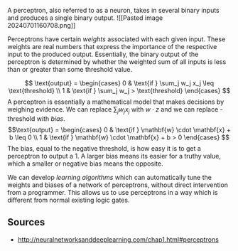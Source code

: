 A perceptron, also referred to as a neuron, takes in several binary inputs and produces a single binary output. 
![[Pasted image 20240701160708.png]]

Perceptrons have certain *weights* associated with each given input. These weights are real numbers that express the importance of the respective input to the produced output. Essentially, the binary output of the perceptron is determined by whether the weighted sum of all inputs is less than or greater than some threshold value.

$$
\text{output} =
\begin{cases} 
      0 & \text{if } \sum_j w_j x_j \leq \text{threshold} \\
      1 & \text{if } \sum_j w_j > \text{threshold}
   \end{cases}
$$
A perceptron is essentially a mathematical model that makes decisions by weighing evidence. We can replace $\sum_j w_j x_j$ with $w\cdot z$ and we can replace $\text{-threshold}$ with $bias$.
$$\text{output} = \begin{cases} 0 & \text{if } \mathbf{w} \cdot \mathbf{x} + b \leq 0 \\ 1 & \text{if } \mathbf{w} \cdot \mathbf{x} + b > 0 \end{cases} $$
The bias, equal to the negative threshold, is how easy it is to get a perceptron to output a 1. A larger bias means its easier for a truthy value, which a smaller or negative bias means the opposite.

We can develop *learning algorithms* which can automatically tune the weights and biases of a network of perceptrons, without direct intervention from a programmer. This allows us to use perceptrons in a way which is different from normal existing logic gates.

## Sources
- http://neuralnetworksanddeeplearning.com/chap1.html#perceptrons
